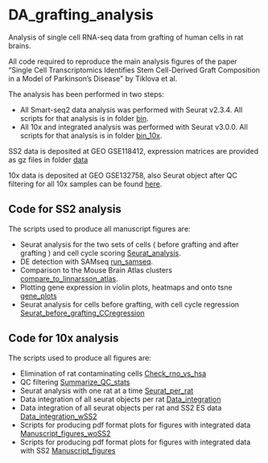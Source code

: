 # DA_grafting_analysis
Analysis of single cell RNA-seq data from grafting of human cells in rat brains. 



All code required to reproduce the main analysis figures of the paper “Single Cell Transcriptomics Identifies Stem Cell-Derived Graft Composition in a Model of Parkinson’s Disease" by Tiklova et al. 

The analysis has been performed in two steps:

* All Smart-seq2 data analysis was performed with Seurat v2.3.4. All scripts for that analysis is in folder [bin](bin).
* All 10x and integrated analysis was performed with Seurat v3.0.0. All scripts for that analysis is in folder [bin_10x](bin_10x).

SS2 data is deposited at GEO GSE118412, expression matrices are provided as gz files in folder [data](data/)

10x data is deposited at GEO GSE132758, also Seurat object after QC filtering for all 10x samples can be found [here](data/processed2/filtered_seurat_object.Rdata).  

## Code for SS2 analysis

The scripts used to produce all manuscript figures are:

* Seurat analysis for the two sets of cells ( before grafting and after grafting ) and cell cycle scoring [Seurat_analysis](bin/Seurat_analysis.md).
* DE detection with SAMseq [run_samseq](bin/run_samseq.md).
* Comparison to the Mouse Brain Atlas clusters [compare_to_linnarsson_atlas](bin/compare_to_linnarsson_atlas.md).
* Plotting gene expression in violin plots, heatmaps and onto tsne [gene_plots](bin/gene_plots.md)
* Seurat analysis for cells before grafting, with cell cycle regression [Seurat_before_grafting_CCregression](bin/Seurat_before_grafting_CCregression.md)

## Code for 10x analysis

The scripts used to produce all figures are:

* Elimination of rat contaminating cells [Check_rno_vs_hsa](bin_10x/Check_rno_vs_hsa.md)
* QC filtering [Summarize_QC_stats](bin_10x/Summarize_QC_stats.md)
* Seurat analysis with one rat at a time [Seurat_per_rat](bin_10x/Seurat_per_rat.md)
* Data integration of all seurat objects per rat [Data_integration](bin_10x/Data_integration.md)
* Data integration of all seurat objects per rat and SS2 ES data [Data_integration_wSS2](bin_10x/Data_integration_wSS2.md)
* Scripts for producing pdf format plots for figures with integrated data [Manuscript_figures_woSS2](bin_10x/Manuscript_figures_woSS2.md)
* Scripts for producing pdf format plots for figures with integrated data with SS2 [Manuscript_figures](bin_10x/Manuscript_figures.md)





